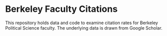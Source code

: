 # Berkeley Faculty Citations 

This repository holds data and code to examine citation rates for Berkeley 
Political Science faculty. The underlying data is drawn from Google 
Scholar. 
